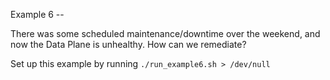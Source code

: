 Example 6 -- 

There was some scheduled maintenance/downtime over the weekend, and now the Data Plane is unhealthy. How can we remediate?

Set up this example by running `./run_example6.sh > /dev/null`
